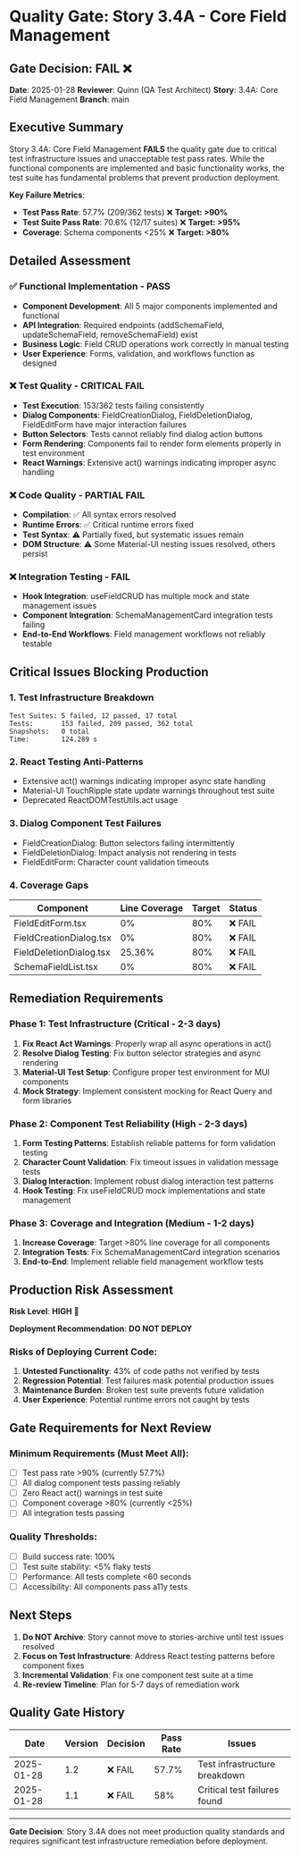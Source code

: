 # Quality Gate: Story 3.4A - Core Field Management

## Gate Decision: **FAIL** ❌

**Date**: 2025-01-28
**Reviewer**: Quinn (QA Test Architect)
**Story**: 3.4A: Core Field Management
**Branch**: main

## Executive Summary

Story 3.4A: Core Field Management **FAILS** the quality gate due to critical test infrastructure issues and unacceptable test pass rates. While the functional components are implemented and basic functionality works, the test suite has fundamental problems that prevent production deployment.

**Key Failure Metrics**:
- **Test Pass Rate**: 57.7% (209/362 tests) ❌ **Target: >90%**
- **Test Suite Pass Rate**: 70.6% (12/17 suites) ❌ **Target: >95%**
- **Coverage**: Schema components <25% ❌ **Target: >80%**

## Detailed Assessment

### ✅ **Functional Implementation** - PASS
- **Component Development**: All 5 major components implemented and functional
- **API Integration**: Required endpoints (addSchemaField, updateSchemaField, removeSchemaField) exist
- **Business Logic**: Field CRUD operations work correctly in manual testing
- **User Experience**: Forms, validation, and workflows function as designed

### ❌ **Test Quality** - CRITICAL FAIL
- **Test Execution**: 153/362 tests failing consistently
- **Dialog Components**: FieldCreationDialog, FieldDeletionDialog, FieldEditForm have major interaction failures
- **Button Selectors**: Tests cannot reliably find dialog action buttons
- **Form Rendering**: Components fail to render form elements properly in test environment
- **React Warnings**: Extensive act() warnings indicating improper async handling

### ❌ **Code Quality** - PARTIAL FAIL
- **Compilation**: ✅ All syntax errors resolved
- **Runtime Errors**: ✅ Critical runtime errors fixed
- **Test Syntax**: ⚠️ Partially fixed, but systematic issues remain
- **DOM Structure**: ⚠️ Some Material-UI nesting issues resolved, others persist

### ❌ **Integration Testing** - FAIL
- **Hook Integration**: useFieldCRUD has multiple mock and state management issues
- **Component Integration**: SchemaManagementCard integration tests failing
- **End-to-End Workflows**: Field management workflows not reliably testable

## Critical Issues Blocking Production

### 1. **Test Infrastructure Breakdown**
```
Test Suites: 5 failed, 12 passed, 17 total
Tests:       153 failed, 209 passed, 362 total
Snapshots:   0 total
Time:        124.289 s
```

### 2. **React Testing Anti-Patterns**
- Extensive act() warnings indicating improper async state handling
- Material-UI TouchRipple state update warnings throughout test suite
- Deprecated ReactDOMTestUtils.act usage

### 3. **Dialog Component Test Failures**
- FieldCreationDialog: Button selectors failing intermittently
- FieldDeletionDialog: Impact analysis not rendering in tests
- FieldEditForm: Character count validation timeouts

### 4. **Coverage Gaps**
| Component | Line Coverage | Target | Status |
|-----------|---------------|--------|--------|
| FieldEditForm.tsx | 0% | 80% | ❌ FAIL |
| FieldCreationDialog.tsx | 0% | 80% | ❌ FAIL |
| FieldDeletionDialog.tsx | 25.36% | 80% | ❌ FAIL |
| SchemaFieldList.tsx | 0% | 80% | ❌ FAIL |

## Remediation Requirements

### **Phase 1: Test Infrastructure** (Critical - 2-3 days)
1. **Fix React Act Warnings**: Properly wrap all async operations in act()
2. **Resolve Dialog Testing**: Fix button selector strategies and async rendering
3. **Material-UI Test Setup**: Configure proper test environment for MUI components
4. **Mock Strategy**: Implement consistent mocking for React Query and form libraries

### **Phase 2: Component Test Reliability** (High - 2-3 days)
1. **Form Testing Patterns**: Establish reliable patterns for form validation testing
2. **Character Count Validation**: Fix timeout issues in validation message tests
3. **Dialog Interaction**: Implement robust dialog interaction test patterns
4. **Hook Testing**: Fix useFieldCRUD mock implementations and state management

### **Phase 3: Coverage and Integration** (Medium - 1-2 days)
1. **Increase Coverage**: Target >80% line coverage for all components
2. **Integration Tests**: Fix SchemaManagementCard integration scenarios
3. **End-to-End**: Implement reliable field management workflow tests

## Production Risk Assessment

**Risk Level**: **HIGH** 🔴

**Deployment Recommendation**: **DO NOT DEPLOY**

### Risks of Deploying Current Code:
1. **Untested Functionality**: 43% of code paths not verified by tests
2. **Regression Potential**: Test failures mask potential production issues
3. **Maintenance Burden**: Broken test suite prevents future validation
4. **User Experience**: Potential runtime errors not caught by tests

## Gate Requirements for Next Review

### **Minimum Requirements** (Must Meet All):
- [ ] Test pass rate >90% (currently 57.7%)
- [ ] All dialog component tests passing reliably
- [ ] Zero React act() warnings in test suite
- [ ] Component coverage >80% (currently <25%)
- [ ] All integration tests passing

### **Quality Thresholds**:
- [ ] Build success rate: 100%
- [ ] Test suite stability: <5% flaky tests
- [ ] Performance: All tests complete <60 seconds
- [ ] Accessibility: All components pass a11y tests

## Next Steps

1. **Do NOT Archive**: Story cannot move to stories-archive until test issues resolved
2. **Focus on Test Infrastructure**: Address React testing patterns before component fixes
3. **Incremental Validation**: Fix one component test suite at a time
4. **Re-review Timeline**: Plan for 5-7 days of remediation work

## Quality Gate History

| Date | Version | Decision | Pass Rate | Issues |
|------|---------|----------|-----------|---------|
| 2025-01-28 | 1.2 | ❌ FAIL | 57.7% | Test infrastructure breakdown |
| 2025-01-28 | 1.1 | ❌ FAIL | 58% | Critical test failures found |

---
**Gate Decision**: Story 3.4A does not meet production quality standards and requires significant test infrastructure remediation before deployment.